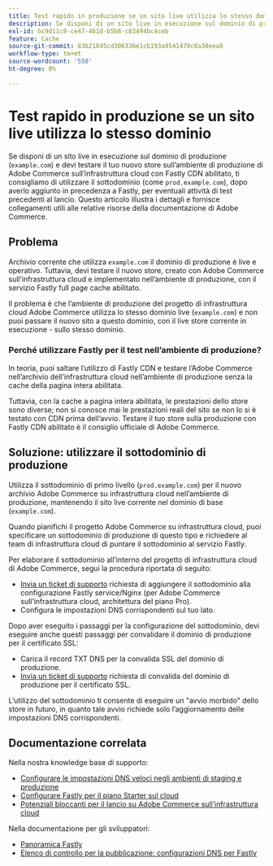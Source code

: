 ```yaml
---
title: Test rapido in produzione se un sito live utilizza lo stesso dominio
description: Se disponi di un sito live in esecuzione sul dominio di produzione ("example.com") e hai bisogno di testare il nuovo store sull’ambiente di produzione dell’infrastruttura cloud di Adobe Commerce con Fastly CDN abilitato, ti consigliamo di utilizzare il sottodominio (come "prod.example.com"), dopo averlo aggiunto in precedenza a Fastly, per qualsiasi attività di test pre-avvio. Questo articolo illustra i dettagli e fornisce collegamenti utili alle relative risorse della documentazione di Adobe Commerce.
exl-id: bc9d11c8-ce47-461d-b5b8-c03494bc4ceb
feature: Cache
source-git-commit: 83b21845cd306336e1cb193a9541478c8a38eea8
workflow-type: tm+mt
source-wordcount: '550'
ht-degree: 0%

---
```


# Test rapido in produzione se un sito live utilizza lo stesso dominio

Se disponi di un sito live in esecuzione sul dominio di produzione (`example.com`) e devi testare il tuo nuovo store sull’ambiente di produzione di Adobe Commerce sull’infrastruttura cloud con Fastly CDN abilitato, ti consigliamo di utilizzare il sottodominio (come `prod.example.com`), dopo averlo aggiunto in precedenza a Fastly, per eventuali attività di test precedenti al lancio. Questo articolo illustra i dettagli e fornisce collegamenti utili alle relative risorse della documentazione di Adobe Commerce.

## Problema

Archivio corrente che utilizza `example.com` il dominio di produzione è live e operativo. Tuttavia, devi testare il nuovo store, creato con Adobe Commerce sull’infrastruttura cloud e implementato nell’ambiente di produzione, con il servizio Fastly full page cache abilitato.

Il problema è che l’ambiente di produzione del progetto di infrastruttura cloud Adobe Commerce utilizza lo stesso dominio live (`example.com`) e non puoi passare il nuovo sito a questo dominio, con il live store corrente in esecuzione - sullo stesso dominio.

### Perché utilizzare Fastly per il test nell’ambiente di produzione?

In teoria, puoi saltare l’utilizzo di Fastly CDN e testare l’Adobe Commerce nell’archivio dell’infrastruttura cloud nell’ambiente di produzione senza la cache della pagina intera abilitata.

Tuttavia, con la cache a pagina intera abilitata, le prestazioni dello store sono diverse; non si conosce mai le prestazioni reali del sito se non lo si è testato con CDN prima dell’avvio. Testare il tuo store sulla produzione con Fastly CDN abilitato è il consiglio ufficiale di Adobe Commerce.

## Soluzione: utilizzare il sottodominio di produzione

Utilizza il sottodominio di primo livello (`prod.example.com`) per il nuovo archivio Adobe Commerce su infrastruttura cloud nell’ambiente di produzione, mantenendo il sito live corrente nel dominio di base (`example.com`).

Quando pianifichi il progetto Adobe Commerce su infrastruttura cloud, puoi specificare un sottodominio di produzione di questo tipo e richiedere al team di infrastruttura cloud di puntare il sottodominio al servizio Fastly.

Per elaborare il sottodominio all’interno del progetto di infrastruttura cloud di Adobe Commerce, segui la procedura riportata di seguito:

* [Invia un ticket di supporto](/help/help-center-guide/help-center/magento-help-center-user-guide.md#submit-ticket) richiesta di aggiungere il sottodominio alla configurazione Fastly service/Nginx (per Adobe Commerce sull’infrastruttura cloud, architettura del piano Pro).
* Configura le impostazioni DNS corrispondenti sul tuo lato.

Dopo aver eseguito i passaggi per la configurazione del sottodominio, devi eseguire anche questi passaggi per convalidare il dominio di produzione per il certificato SSL:

* Carica il record TXT DNS per la convalida SSL del dominio di produzione.
* [Invia un ticket di supporto](/help/help-center-guide/help-center/magento-help-center-user-guide.md#submit-ticket) richiesta di convalida del dominio di produzione per il certificato SSL.

L’utilizzo del sottodominio ti consente di eseguire un &quot;avvio morbido&quot; dello store in futuro, in quanto tale avvio richiede solo l’aggiornamento delle impostazioni DNS corrispondenti.

## Documentazione correlata

Nella nostra knowledge base di supporto:

* [Configurare le impostazioni DNS veloci negli ambienti di staging e produzione](https://experienceleague.adobe.com/docs/commerce-knowledge-base/kb/how-to/configure-fastly-dns-settings-on-staging-and-production-environments.html)
* [Configurare Fastly per il piano Starter sul cloud](https://experienceleague.adobe.com/docs/commerce-knowledge-base/kb/how-to/set-up-fastly-for-starter-plan-on-cloud.html)
* [Potenziali bloccanti per il lancio su Adobe Commerce sull’infrastruttura cloud](https://experienceleague.adobe.com/docs/commerce-knowledge-base/kb/troubleshooting/miscellaneous/blockers-launching-on-magento-commerce-cloud.html)

Nella documentazione per gli sviluppatori:

* [Panoramica Fastly](https://experienceleague.adobe.com/docs/commerce-cloud-service/user-guide/cdn/fastly.html)
* [Elenco di controllo per la pubblicazione: configurazioni DNS per Fastly](https://experienceleague.adobe.com/docs/commerce-cloud-service/user-guide/launch/checklist.html)
